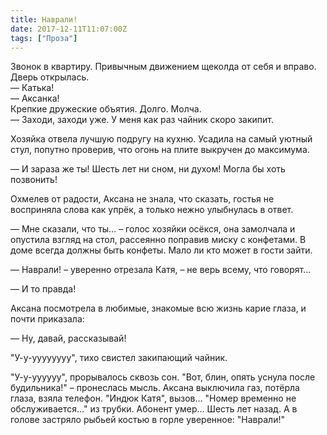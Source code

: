 ```yaml
---
title: Наврали!
date: 2017-12-11T11:07:00Z
tags: ["Проза"]
---
```


Звонок в квартиру. Привычным движением щеколда от себя и вправо. Дверь открылась.  
— Катька!  
— Аксанка!  
Крепкие дружеские объятия. Долго. Молча.  
— Заходи, заходи уже. У меня как раз чайник скоро закипит.


Хозяйка отвела лучшую подругу на кухню. Усадила на самый уютный стул, попутно проверив, что огонь на плите выкручен до максимума.

— И зараза же ты! Шесть лет ни сном, ни духом! Могла бы хоть позвонить! 


Охмелев от радости, Аксана не знала, что сказать, гостья не восприняла слова как упрёк, а только нежно улыбнулась в ответ.

— Мне сказали, что ты… – голос хозяйки осёкся, она замолчала и опустила взгляд на стол, рассеянно поправив миску с конфетами. В доме всегда должны быть конфеты. Мало ли кто может в гости зайти.

— Наврали! – уверенно отрезала Катя, – не верь всему, что говорят…

— И то правда!

Аксана посмотрела в любимые, знакомые всю жизнь карие глаза, и почти приказала:

— Ну, давай, рассказывай!

"У-у-уууууууу", тихо свистел закипающий чайник.

"У-у-уууууу", прорывалось сквозь сон. "Вот, блин, опять уснула после будильника!" – пронеслась мысль. Аксана выключила газ, потёрла глаза, взяла телефон. "Индюк Катя", вызов… "Номер временно не обслуживается…" из трубки. Абонент умер… Шесть лет назад. А в голове застряло рыбьей костью в горле уверенное: "Наврали!"  
